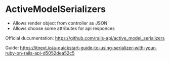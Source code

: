 # ActiveModelSerializers

- Allows render object from controller as JSON
- Allows choose some attributes for api responces

Official ducumentation: https://github.com/rails-api/active_model_serializers

Guide: https://itnext.io/a-quickstart-guide-to-using-serializer-with-your-ruby-on-rails-api-d5052dea52c5

